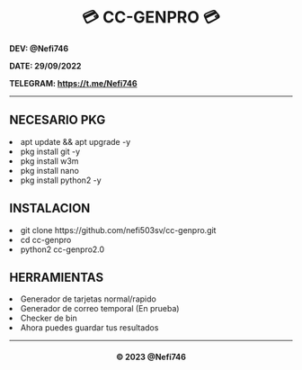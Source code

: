 <h1 align='center'>💳 CC-GENPRO 💳 </h1>

<b>DEV: @Nefi746</b>

<b>DATE: 29/09/2022</b>

<b>TELEGRAM: https://t.me/Nefi746</b>

***

<h2>NECESARIO PKG</h2>

<li>apt update && apt upgrade -y </lo>

<li>pkg install git -y </lo>

<li>pkg install w3m </lo>

<li>pkg install nano</lo>

<li>pkg install python2 -y</lo>

<h2>INSTALACION</h2>

<li> git clone https://github.com/nefi503sv/cc-genpro.git </lo>

<li>cd cc-genpro </lo>

<li>python2 cc-genpro2.0 </lo>

<h2>HERRAMIENTAS</h2>

<li>Generador de tarjetas normal/rapido </lo>

<li>Generador de correo temporal (En prueba)</lo>

<li>Checker de bin </lo>

<li>Ahora puedes guardar tus resultados </lo>

---

<h4 align='center'> © 2023 @Nefi746 <h4>
